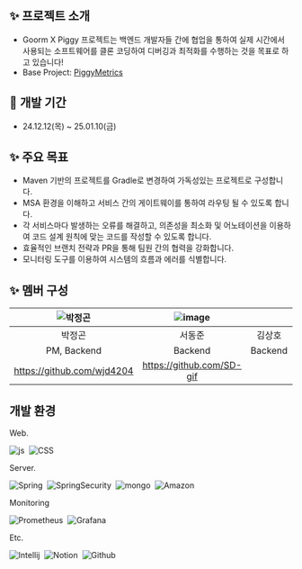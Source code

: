 ## ✨ 프로젝트 소개
- Goorm X Piggy 프로젝트는 백엔드 개발자들 간에 협업을 통하여 실제 시간에서 사용되는 소프트웨어를 클론 코딩하여 디버깅과 최적화를 수행하는 것을 목표로 하고 있습니다!
- Base Project: [PiggyMetrics](https://github.com/sqshq/piggymetrics)

## 📆 개발 기간
- 24.12.12(목) ~ 25.01.10(금)

## ✨ 주요 목표
- Maven 기반의 프로젝트를 Gradle로 변경하여 가독성있는 프로젝트로 구성합니다.
- MSA 환경을 이해하고 서비스 간의 게이트웨이를 통하여 라우팅 될 수 있도록 합니다.
- 각 서비스마다 발생하는 오류를 해결하고, 의존성을 최소화 및 어노테이션을 이용하여 코드 설계 원칙에 맞는 코드를 작성할 수 있도록 합니다.
- 효율적인 브랜치 전략과 PR을 통해 팀원 간의 협력을 강화합니다.
- 모니터링 도구를 이용하여 시스템의 흐름과 에러를 식별합니다.

## ✨ 멤버 구성
| ![박정곤](https://github.com/user-attachments/assets/74b1e113-fbae-4fa5-a5c4-e33b67523153) | ![image](https://github.com/user-attachments/assets/fc76c1ad-6922-4bba-8c78-87e8e19da61a) ||   |  ![image](https://github.com/user-attachments/assets/de4153be-e89e-4de2-9b84-90e5a412a2fe)  | ![image](https://github.com/user-attachments/assets/75ecc75d-31b9-404d-9267-88720af05531) |
|:---:|:---:|:---:|:---:|:---:|:---:|
| 박정곤  |  서동준  | 김상호   | 이유영  | 박진홍 | 이지은 |
| PM, Backend |  Backend  |  Backend | Backend  | Backend  | Backend  |
| https://github.com/wjd4204 | https://github.com/SD-gif |   |   | https://github.com/JiinHong  | https://github.com/leeje0506 | 

## 개발 환경
Web.

![js](https://img.shields.io/badge/JavaScript-F7DF1E?style=for-the-badge&logo=JavaScript&logoColor=white)&nbsp; ![CSS](https://img.shields.io/badge/CSS-663399?style=for-the-badge&logo=CSS&logoColor=white)&nbsp;

Server.

![Spring](https://img.shields.io/badge/Spring-6DB33F?style=for-the-badge&logo=Spring&logoColor=white)&nbsp; ![SpringSecurity](https://img.shields.io/badge/Spring_Security-6DB33F?style=for-the-badge&logo=SpringSecurity&logoColor=white)&nbsp; ![mongo](https://img.shields.io/badge/MongoDB-47A248?style=for-the-badge&logo=MongoDB&logoColor=white)&nbsp; ![Amazon](https://img.shields.io/badge/Amazon-FF9900?style=for-the-badge&logo=Amazon&logoColor=white)&nbsp;

Monitoring

![Prometheus](https://img.shields.io/badge/Prometheus-E6522C?style=for-the-badge&logo=Prometheus&logoColor=white)&nbsp; ![Grafana](https://img.shields.io/badge/Grafana-F46800?style=for-the-badge&logo=Grafana&logoColor=white)&nbsp;

Etc.

![Intellij](https://img.shields.io/badge/IntelliJ_IDEA-000000?style=for-the-badge&logo=IntelliJIDEA&logoColor=white)&nbsp; ![Notion](https://img.shields.io/badge/Notion-000000?style=for-the-badge&logo=Notion&logoColor=white)&nbsp; ![Github](https://img.shields.io/badge/Github-181717?style=for-the-badge&logo=Github&logoColor=white)&nbsp;
